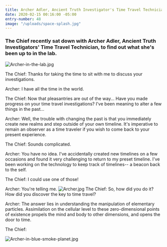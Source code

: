 ```yaml
---
title: Archer Adler, Ancient Truth Investigator's Time Travel Technician
date: 2020-02-15 00:16:00 -05:00
entry-number: 48
image: "/uploads/space-splash.jpg"
---
```


### The Chief recently sat down with Archer Adler, Ancient Truth Investigators' Time Travel Technician, to find out what she's been up to in the lab.
![Archer-in-the-lab.jpg](/uploads/Archer-in-the-lab.jpg)

The Chief: Thanks for taking the time to sit with me to discuss your investigations.


Archer: I have all the time in the world.


The Chief: Now that pleasantries are out of the way... Have you made progress on your time travel investigations? I've been meaning to alter a few things in the past...


Archer: Well, the trouble with changing the past is that you immediately create new realms and step outside of your own timeline. It's imperative to remain an observer as a time traveler if you wish to come back to your present experience.


The Chief: Sounds complicated.


Archer: You have no idea. I've accidentally created new timelines on a few occasions and found it very challenging to return to my preset timeline. I've been working on the technology to keep track of timelines-- a beacon back to the self.


The Chief: I could use one of those!


Archer: You're telling me.
![Archer.jpg](/uploads/Archer.jpg)
The Chief: So, how did you do it? How did you discover the key to time travel?


Archer: The answer lies in understanding the manipulation of elementary particles. Assimilation on the cellular level to these zero-dimensional points of existence propels the mind and body to other dimensions, and opens the door to time.


The Chief:

![Archer-in-blue-smoke-planet.jpg](/uploads/Archer-in-blue-smoke-planet.jpg)